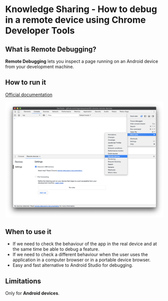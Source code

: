 # Knowledge Sharing - How to debug in a remote device using Chrome Developer Tools

## What is Remote Debugging?

**Remote Debugging** lets you inspect a page running on an Android device from your development machine.

## How to run it

[Official documentation](https://developers.google.com/web/tools/chrome-devtools/remote-debugging/)

![Open 'Remote Devices' tab](./resources/how-to-open-remote-devices.png?raw=true)

## When to use it

- If we need to check the behaviour of the app in the real device and at the same time be able to debug a feature.
- If we need to check a different behaviour when the user uses the application in a computer browser or in a portable device browser.
- Easy and fast alternative to Android Studio for debugging.

## Limitations

Only for **Android devices**.
